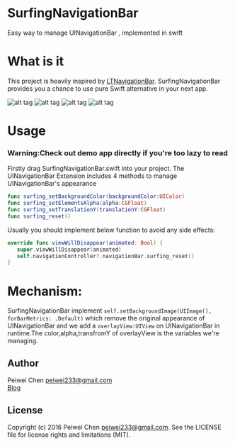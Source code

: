 # SurfingNavigationBar
Easy way to manage UINavigationBar , implemented in swift
# What is it 
This project is heavily inspired by [LTNavigationBar](https://github.com/ltebean/LTNavigationBar). SurfingNavigationBar provides you a chance to use pure Swift alternative in your next app.

![alt tag](http://peiweichen.github.io/outofwebsite/gif/SurfingNavigationBar/bgcolor_nav.gif)
![alt tag](http://peiweichen.github.io/outofwebsite/gif/SurfingNavigationBar/alpha_nav.gif)
![alt tag](http://peiweichen.github.io/outofwebsite/gif/SurfingNavigationBar/translationY_nav.gif)
![alt tag](http://peiweichen.github.io/outofwebsite/gif/SurfingNavigationBar/all_nav.gif)


# Usage

### Warning:Check out demo app directly if you're too lazy to read 
Firstly drag SurfingNavigationBar.swift into your project.
The UINavigationBar Extension includes 4 methods to manage UINavigationBar's appearance


```swift
func surfing_setBackgroundColor(backgroundColor:UIColor)
func surfing_setElementsAlpha(alpha:CGFloat)
func surfing_setTranslationY(translationY:CGFloat)
func surfing_reset()
```

Usually you should implement below function to avoid any side effects:

```swift
override func viewWillDisappear(animated: Bool) {
   super.viewWillDisappear(animated)
   self.navigationController?.navigationBar.surfing_reset()
}
```

# Mechanism:

SurfingNavigationBar implement `self.setBackgroundImage(UIImage(), forBarMetrics: .Default)` which remove the original appearance of UINavigationBar and we add a `overlayView:UIView` on UINavigationBar in runtime.The color,alpha,transfromY of overlayView is the variables we're managing.

Author
------
Peiwei Chen 
peiwei233@gmail.com  
[Blog](http://peiweichen.github.io)  


License
-------
Copyright (c) 2016 Peiwei Chen <peiwei233@gmail.com>. See the LICENSE file for license rights and limitations (MIT).


